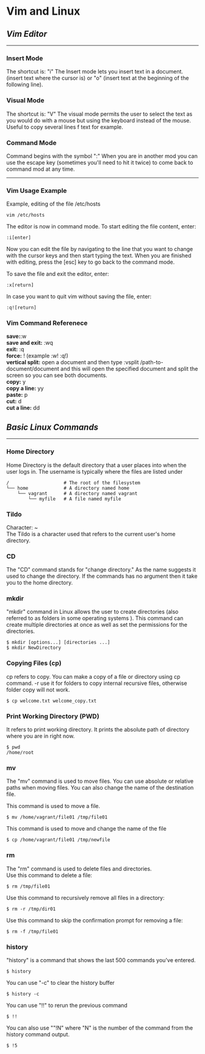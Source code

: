 # **Vim and Linux**

## *Vim Editor*

-------------------------

### Insert Mode

The shortcut is: "i"
The Insert mode lets you insert text in a document.  (insert text where the cursor is) or "o" (insert text at the beginning of the following line).

### Visual Mode

The shortcut is: "V"
The visual mode permits the user to select the text as you would do with a mouse but using the keyboard instead of the mouse. Useful to copy several lines f text for example.

### Command Mode

Command begins with the symbol ":"
When you are in another mod you can use the escape key (sometimes you'll need to hit it twice) to come back to command mod at any time.

------------------

### Vim Usage Example

Example, editing of the file /etc/hosts
```
vim /etc/hosts
```

The editor is now in command mode. To start editing the file content, enter:
```
:i[enter]
```

Now you can edit the file by navigating to the line that you want to change with the cursor keys and then start typing the text. When you are finished with editing, press the [esc] key to go back to the command mode.

To save the file and exit the editor, enter:
```
:x[return]
```
In case you want to quit vim without saving the file, enter:
```
:q![return]
```

### Vim Command Referenece

**save:**:w  
**save and exit:** :wq  
**exit:** :q  
**force:** ! (example :w! :q!)  
**vertical split:** open a document and then type :vsplit /path-to-document/document and this will open   the specified document and split the screen so you can see both documents.  
**copy:** y  
**copy a line:** yy  
**paste:** p  
**cut:** d  
**cut a line:** dd  

## *Basic Linux Commands*  
-------------------------------  

### Home Directory
Home Directory is the default directory that a user places into when the user logs in. The username is typically where the files are listed under
```
/                    # The root of the filesystem
└── home             # A directory named home
    └── vagrant      # A directory named vagrant
        └── myfile   # A file named myfile
```

### Tildo

Character: ~  
The Tildo is a character used that refers to the current user's home directory.

### CD

The "CD" command stands for "change directory." As the name suggests it used to change the directory. If the commands has no argument then it take you to   the home directory.

### mkdir

"mkdir" command in Linux allows the user to create directories (also referred to as folders in some operating systems ). This command can create multiple directories at once as well as set the permissions for the directories.
```
$ mkdir [options...] [directories ...]
$ mkdir NewDirectory
```
### Copying Files (cp)
cp refers to copy. You can make a copy of a file or directory using cp command. -r use it for folders to copy internal recursive files, otherwise folder copy will not work.
```
$ cp welcome.txt welcome_copy.txt
```
### Print Working Directory (PWD)
It refers to print working directory. It prints the absolute path of directory where you are in right now.
```
$ pwd
/home/root
```
### mv
The "mv" command is used to move files. You can use absolute or relative paths when moving files. You can also change the name of the destination file.  

This command is used to move a file.
```
$ mv /home/vagrant/file01 /tmp/file01
```
This command is used to move and change the name of the file  
```
$ cp /home/vagrant/file01 /tmp/newfile
```
### rm

The "rm" command is used to delete files and directories.  
Use this command to delete a file:
```
$ rm /tmp/file01
```
Use this command to recursively remove all files in a directory:
```
$ rm -r /tmp/dir01
```
Use this command to skip the confirmation prompt for removing a file:
```
$ rm -f /tmp/file01
```
### history
"history" is a command that shows the last 500 commands you've entered.
```
$ history
```
You can use "-c" to clear the history buffer
```
$ history -c
```
You can use "!!" to rerun the previous command
```
$ !!
```
You can also use ""!N" where "N" is the number of the command from the history command output.
```
$ !5
```
